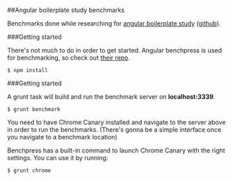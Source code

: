 ##Angular boilerplate study benchmarks

Benchmarks done while researching for [angular boilerplate study](http://abs.danmind.ru) ([github](https://github.com/dandaniel/angular-boilerplate-study)).


###Getting started

There's not much to do in order to get started.
Angular benchpress is used for benchmarking, so check out [their repo](https://github.com/angular/benchpress).

```
$ npm install
```

###Getting started

A grunt task will build and run the benchmark server on **localhost:3339**.

```
$ grunt benchmark
```

You need to have Chrome Canary installed and navigate to the server above in order to run the benchmarks. (There's gonna be a simple interface once you navigate to a benchmark location)


Benchpress has a built-in command to launch Chrome Canary with the right settings. You can use it by running:

```
$ grunt chrome
```


